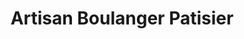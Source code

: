 ---
title: "Artisan Boulanger Patisier"
url: /ledenon/artisan-boulanger-patisier/
shop: boulangerie
---